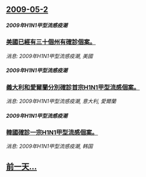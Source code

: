 ## [2009-05-2](/news/2009/05/2/index.md)

##### 2009年H1N1甲型流感疫潮
### [美國已經有三十個州有確診個案。](/news/2009/05/2/美國已經有三十個州有確診個案.md)
_消息: 2009年H1N1甲型流感疫潮, 美國_

##### 2009年H1N1甲型流感疫潮
### [義大利和愛爾蘭分別確診首宗H1N1甲型流感個案。](/news/2009/05/2/義大利和愛爾蘭分別確診首宗H1N1甲型流感個案.md)
_消息: 2009年H1N1甲型流感疫潮, 意大利, 愛爾蘭_

##### 2009年H1N1甲型流感疫潮
### [韓國確診一宗H1N1甲型流感個案。](/news/2009/05/2/韓國確診一宗H1N1甲型流感個案.md)
_消息: 2009年H1N1甲型流感疫潮, 韩国_

## [前一天...](/news/2009/05/1/index.md)

